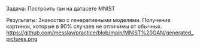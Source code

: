 Задача:
Построить ган на датасете MNIST

Результаты:
Знакоство с генеративными моделями. Получение картинок, которые в 90% случаев не отличимы от обычных.
https://github.com/messlav/practice/blob/main/MNIST%20GAN/generated_pictures.png
